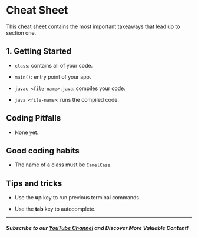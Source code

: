 # Cheat Sheet

This cheat sheet contains the most important takeaways that lead up to section one.

## **1\. Getting Started**


-   `class`: contains all of your code.

-   `main()`: entry point of your app.

-   `javac <file-name>.java`: compiles your code.

-   `java <file-name>`: runs the compiled code.

## Coding Pitfalls

-   None yet.

## Good coding habits

-   The name of a class must be `CamelCase`.

## Tips and tricks

-   Use the **up** key to run previous terminal commands.

-   Use the **tab** key to autocomplete.

----------
##### Subscribe to our [YouTube Channel](https://www.youtube.com/@RayanSlim087?sub_confirmation=1) and Discover More Valuable Content!